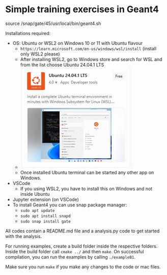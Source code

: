 # Simple training exercises in Geant4

source /snap/gate/45/usr/local/bin/geant4.sh

Installations required:  
- OS: Ubuntu or WSL2 on Windows 10 or 11 with Ubuntu flavour
    - `https://learn.microsoft.com/en-us/windows/wsl/install` (install only WSL2 please)
    - After installing WSL2, go to Windows store and search for WSL and from the list choose Ubuntu 24.04.1 LTS  
    - ![alt text](image.png)
    - Once installed Ubuntu terminal can be started any other app on Windows.
- VSCode 
    - If you using WSL2, you have to install this on Windows and not inside Ubuntu 
- Jupyter extension (on VSCode)
- To install Geant4 you can use snap package manager:
    - `sudo apt update`
    - `sudo apt install snapd` 
    - `sudo snap install gate`

All codes contain a README.md file and a analysis.py code to get started with the analysis.

For running examples, create a build folder inside the respective folders. Inside the build folder call `cmake ../` and then `make`. On successful compilation, you can run the examples by calling `./exampleB1`. 

Make sure you run `make` if you make any changes to the code or mac files.

